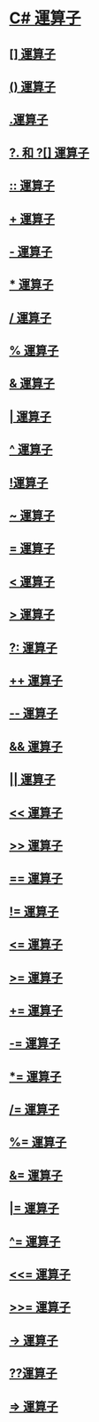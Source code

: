 # [C# 運算子](index.md)
## [[] 運算子](index-operator.md)
## [() 運算子](invocation-operator.md)
## [.運算子](member-access-operator.md)
## [?. 和 ?[] 運算子](null-conditional-operators.md)
## [:: 運算子](namespace-alias-qualifer.md)
## [+ 運算子](addition-operator.md)
## [- 運算子](subtraction-operator.md)
## [* 運算子](multiplication-operator.md)
## [/ 運算子](division-operator.md)
## [% 運算子](modulus-operator.md)
## [& 運算子](and-operator.md)
## [| 運算子](or-operator.md)
## [^ 運算子](xor-operator.md)
## [!運算子](logical-negation-operator.md)
## [~ 運算子](bitwise-complement-operator.md)
## [= 運算子](assignment-operator.md)
## [< 運算子](less-than-operator.md)
## [> 運算子](greater-than-operator.md)
## [?: 運算子](conditional-operator.md)
## [++ 運算子](increment-operator.md)
## [-- 運算子](decrement-operator.md)
## [&& 運算子](conditional-and-operator.md)
## [|| 運算子](conditional-or-operator.md)
## [<< 運算子](left-shift-operator.md)
## [>> 運算子](right-shift-operator.md)
## [== 運算子](equality-comparison-operator.md)
## [!= 運算子](not-equal-operator.md)
## [<= 運算子](less-than-equal-operator.md)
## [>= 運算子](greater-than-equal-operator.md)
## [+= 運算子](addition-assignment-operator.md)
## [-= 運算子](subtraction-assignment-operator.md)
## [*= 運算子](multiplication-assignment-operator.md)
## [/= 運算子](division-assignment-operator.md)
## [%= 運算子](modulus-assignment-operator.md)
## [&= 運算子](and-assignment-operator.md)
## [|= 運算子](or-assignment-operator.md)
## [^= 運算子](xor-assignment-operator.md)
## [<<= 運算子](left-shift-assignment-operator.md)
## [>>= 運算子](right-shift-assignment-operator.md)
## [-> 運算子](dereference-operator.md)
## [??運算子](null-coalescing-operator.md)
## [=> 運算子](lambda-operator.md)
